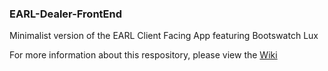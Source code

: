 ### EARL-Dealer-FrontEnd
Minimalist version of the EARL Client Facing App featuring Bootswatch Lux

For more information about this respository, please view the [Wiki](https://github.com/DiamondMediaSolutions/EARL-Dealer-FrontEnd/wiki)
